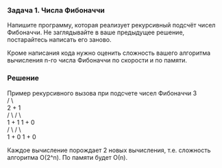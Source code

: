 ### Задача 1. Числа Фибоначчи

Напишите программу, которая реализует рекурсивный подсчёт чисел Фибоначчи. Не заглядывайте в ваше предыдущее решение, постарайтесь написать его заново.

Кроме написания кода нужно оценить сложность вашего алгоритма вычисления n-го числа Фибоначчи по скорости и по памяти.

### Решение  
Пример рекурсивного вызова при подсчете чисел Фибоначчи
           3  
        /      \  
       2    +     1  
     /   \      /  \   
   1   +   1   1 +  0  
  / \     / \  
 1 + 0   1 + 0  

Каждое вычисление порождает 2 новых вычисления, т.е. сложность алгоритма О(2^n). По памяти будет О(n).
